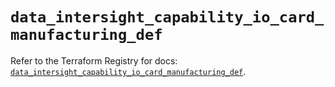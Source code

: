 # `data_intersight_capability_io_card_manufacturing_def`

Refer to the Terraform Registry for docs: [`data_intersight_capability_io_card_manufacturing_def`](https://registry.terraform.io/providers/ciscodevnet/intersight/1.0.71/docs/data-sources/capability_io_card_manufacturing_def).
